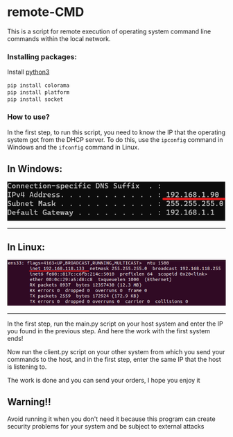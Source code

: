 # remote-CMD

This is a script for remote execution of operating system command line commands within the local network.

### Installing packages:
Install [python3](https://www.python.org/downloads/)
```
pip install colorama
pip install platform
pip install socket
```

### How to use?

In the first step, to run this script, you need to know the IP that the operating system got from the DHCP server. To do this, use the `ipconfig` command in Windows and the `ifconfig` command in Linux.
<br>
<h2>In Windows:</h2>
  <a href="https://github.com/Arvinrjb/remote-CMD"><img src="imgs/img1.png" alt="remote-CMD"></a>
<hr>
<h2>In Linux:</h2>
  <a href="https://github.com/Arvinrjb/remote-CMD"><img src="imgs/img2.png" alt="remote-CMD"></a>
<hr>

In the first step, run the main.py script on your host system and enter the IP you found in the previous step.
And here the work with the first system ends!

Now run the client.py script on your other system from which you send your commands to the host, and in the first step, enter the same IP that the host is listening to.

The work is done and you can send your orders, I hope you enjoy it

## Warning!!

Avoid running it when you don't need it because this program can create security problems for your system and be subject to external attacks
